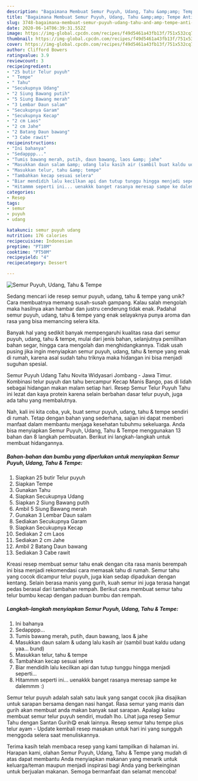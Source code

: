 ```yaml
---
description: "Bagaimana Membuat Semur Puyuh, Udang, Tahu &amp;amp; Tempe Anti Gagal"
title: "Bagaimana Membuat Semur Puyuh, Udang, Tahu &amp;amp; Tempe Anti Gagal"
slug: 3748-bagaimana-membuat-semur-puyuh-udang-tahu-and-amp-tempe-anti-gagal
date: 2020-06-14T06:39:31.552Z
image: https://img-global.cpcdn.com/recipes/f49d5461a43fb13f/751x532cq70/semur-puyuh-udang-tahu-tempe-foto-resep-utama.jpg
thumbnail: https://img-global.cpcdn.com/recipes/f49d5461a43fb13f/751x532cq70/semur-puyuh-udang-tahu-tempe-foto-resep-utama.jpg
cover: https://img-global.cpcdn.com/recipes/f49d5461a43fb13f/751x532cq70/semur-puyuh-udang-tahu-tempe-foto-resep-utama.jpg
author: Clifford Bowers
ratingvalue: 3.9
reviewcount: 3
recipeingredient:
- "25 butir Telur puyuh"
- " Tempe"
- " Tahu"
- "Secukupnya Udang"
- "2 Siung Bawang putih"
- "5 Siung Bawang merah"
- "3 Lembar Daun salam"
- "Secukupnya Garam"
- "Secukupnya Kecap"
- "2 cm Laos"
- "2 cm Jahe"
- "2 Batang Daun bawang"
- "3 Cabe rawit"
recipeinstructions:
- "Ini bahanya"
- "Sedapppp..."
- "Tumis bawang merah, putih, daun bawang, laos &amp; jahe"
- "Masukkan daun salam &amp; udang lalu kasih air (sambil buat kaldu udang yaa... bund)"
- "Masukkan telur, tahu &amp; tempe"
- "Tambahkan kecap sesuai selera"
- "Biar mendidih lalu kecilkan api dan tutup tunggu hingga menjadi seperti..."
- "Hitammm seperti ini... uenakkk banget rasanya meresap sampe ke dalemmm :)"
categories:
- Resep
tags:
- semur
- puyuh
- udang

katakunci: semur puyuh udang 
nutrition: 176 calories
recipecuisine: Indonesian
preptime: "PT18M"
cooktime: "PT50M"
recipeyield: "4"
recipecategory: Dessert

---
```



![Semur Puyuh, Udang, Tahu &amp; Tempe](https://img-global.cpcdn.com/recipes/f49d5461a43fb13f/751x532cq70/semur-puyuh-udang-tahu-tempe-foto-resep-utama.jpg)

Sedang mencari ide resep semur puyuh, udang, tahu &amp; tempe yang unik? Cara membuatnya memang susah-susah gampang. Kalau salah mengolah maka hasilnya akan hambar dan justru cenderung tidak enak. Padahal semur puyuh, udang, tahu &amp; tempe yang enak selayaknya punya aroma dan rasa yang bisa memancing selera kita.

Banyak hal yang sedikit banyak mempengaruhi kualitas rasa dari semur puyuh, udang, tahu &amp; tempe, mulai dari jenis bahan, selanjutnya pemilihan bahan segar, hingga cara mengolah dan menghidangkannya. Tidak usah pusing jika ingin menyiapkan semur puyuh, udang, tahu &amp; tempe yang enak di rumah, karena asal sudah tahu triknya maka hidangan ini bisa menjadi suguhan spesial.

Semur Puyuh Udang Tahu Novita Widyasari Jombang - Jawa Timur. Kombinasi telur puyuh dan tahu bercampur Kecap Manis Bango, pas di lidah sebagai hidangan makan malam setiap hari. Resep Semur Telur Puyuh Tahu ini lezat dan kaya protein karena selain berbahan dasar telur puyuh, juga ada tahu yang membalutnya.


Nah, kali ini kita coba, yuk, buat semur puyuh, udang, tahu &amp; tempe sendiri di rumah. Tetap dengan bahan yang sederhana, sajian ini dapat memberi manfaat dalam membantu menjaga kesehatan tubuhmu sekeluarga. Anda bisa menyiapkan Semur Puyuh, Udang, Tahu &amp; Tempe menggunakan 13 bahan dan 8 langkah pembuatan. Berikut ini langkah-langkah untuk membuat hidangannya.

<!--inarticleads1-->

##### Bahan-bahan dan bumbu yang diperlukan untuk menyiapkan Semur Puyuh, Udang, Tahu &amp; Tempe:

1. Siapkan 25 butir Telur puyuh
1. Siapkan  Tempe
1. Gunakan  Tahu
1. Siapkan Secukupnya Udang
1. Siapkan 2 Siung Bawang putih
1. Ambil 5 Siung Bawang merah
1. Gunakan 3 Lembar Daun salam
1. Sediakan Secukupnya Garam
1. Siapkan Secukupnya Kecap
1. Sediakan 2 cm Laos
1. Sediakan 2 cm Jahe
1. Ambil 2 Batang Daun bawang
1. Sediakan 3 Cabe rawit


Kreasi resep membuat semur tahu enak dengan cita rasa manis berempah ini bisa menjadi rekomendasi cara memasak tahu di rumah. Semur tahu yang cocok dicampur telur puyuh, juga kian sedap dipadukan dengan kentang. Selain berasa manis yang gurih, kuah semur ini juga terasa hangat pedas berasal dari tambahan rempah. Berikut cara membuat semur tahu telur bumbu kecap dengan paduan bumbu dan rempah. 

<!--inarticleads2-->

##### Langkah-langkah menyiapkan Semur Puyuh, Udang, Tahu &amp; Tempe:

1. Ini bahanya
1. Sedapppp...
1. Tumis bawang merah, putih, daun bawang, laos &amp; jahe
1. Masukkan daun salam &amp; udang lalu kasih air (sambil buat kaldu udang yaa... bund)
1. Masukkan telur, tahu &amp; tempe
1. Tambahkan kecap sesuai selera
1. Biar mendidih lalu kecilkan api dan tutup tunggu hingga menjadi seperti...
1. Hitammm seperti ini... uenakkk banget rasanya meresap sampe ke dalemmm :)


Semur telur puyuh adalah salah satu lauk yang sangat cocok jika disajikan untuk sarapan bersama dengan nasi hangat. Rasa semur yang manis dan gurih akan membuat anda makan banyak saat sarapan. Apalagi kalau membuat semur telur puyuh sendiri, mudah lho. Lihat juga resep Semur Tahu dengan Santan Gurih😋 enak lainnya. Resep semur tahu tempe plus telur ayam - Update kembali resep masakan untuk hari ini yang sungguh menggoda selera saat menuliskannya. 

Terima kasih telah membaca resep yang kami tampilkan di halaman ini. Harapan kami, olahan Semur Puyuh, Udang, Tahu &amp; Tempe yang mudah di atas dapat membantu Anda menyiapkan makanan yang menarik untuk keluarga/teman maupun menjadi inspirasi bagi Anda yang berkeinginan untuk berjualan makanan. Semoga bermanfaat dan selamat mencoba!
